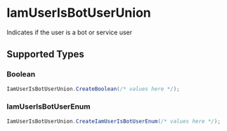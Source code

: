 # IamUserIsBotUserUnion

Indicates if the user is a bot or service user


## Supported Types

### Boolean

```csharp
IamUserIsBotUserUnion.CreateBoolean(/* values here */);
```

### IamUserIsBotUserEnum

```csharp
IamUserIsBotUserUnion.CreateIamUserIsBotUserEnum(/* values here */);
```
